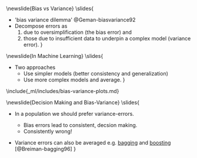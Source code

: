 \newslide{Bias vs Variance}
\slides{
* 'bias variance dilemma' @Geman-biasvariance92
* Decompose errors as 
    1. due to oversimplification (the bias error) and 
	2. those due to insufficient data to underpin a complex model (variance error).
}

\newslide{In Machine Learning}
\slides{
* Two approaches
   * Use simpler models (better consistency and generalization)
   * Use more complex models and average.
}

\include{_ml/includes/bias-variance-plots.md}

\newslide{Decision Making and Bias-Variance}
\slides{
* In a population we should prefer variance-errors. 
    * Bias errors lead to consistent, decsion making.
	* Consistently wrong!
	
* Variance errors can also be averaged e.g. [bagging](https://en.wikipedia.org/wiki/Bootstrap_aggregating) and [boosting](https://en.wikipedia.org/wiki/Boosting_(machine_learning)) [@Breiman-bagging96] 
}

